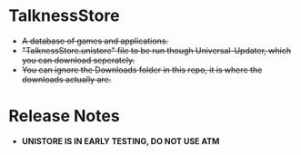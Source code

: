 # TalknessStore
- ~~A database of games and applications.~~
- ~~"TalknessStore.unistore" file to be run though Universal-Updater, which you can download seperately.~~
- ~~You can ignore the Downloads folder in this repo, it is where the downloads actually are.~~

# Release Notes
- **UNISTORE IS IN EARLY TESTING, DO NOT USE ATM**

